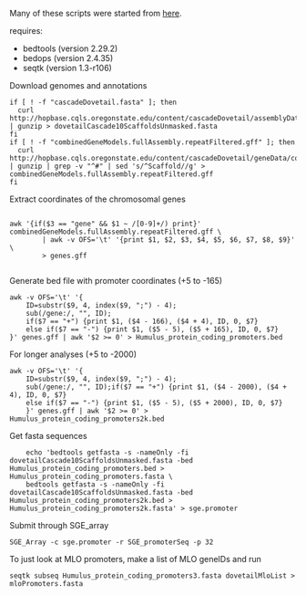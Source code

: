 Many of these scripts were started from [here](https://github.com/tobjores/Synthetic-Promoter-Designs-Enabled-by-a-Comprehensive-Analysis-of-Plant-Core-Promoters/blob/main/promoter_annotation/extract_promoter_seqs.sh).

requires:
- bedtools (version 2.29.2)
- bedops (version 2.4.35)
- seqtk (version 1.3-r106)


Download genomes and annotations
```shell
if [ ! -f "cascadeDovetail.fasta" ]; then
  curl http://hopbase.cqls.oregonstate.edu/content/cascadeDovetail/assemblyData/dovetailCascade10ScaffoldsUnmasked.fasta.gz | gunzip > dovetailCascade10ScaffoldsUnmasked.fasta
fi
if [ ! -f "combinedGeneModels.fullAssembly.repeatFiltered.gff" ]; then
  curl http://hopbase.cqls.oregonstate.edu/content/cascadeDovetail/geneData/combinedGeneModels/combinedGeneModels.fullAssembly.gff.gz | gunzip | grep -v "^#" | sed 's/^Scaffold//g' > combinedGeneModels.fullAssembly.repeatFiltered.gff
fi
```

Extract coordinates of the chromosomal genes
```shell
	
awk '{if($3 == "gene" && $1 ~ /[0-9]+/) print}' combinedGeneModels.fullAssembly.repeatFiltered.gff \
		| awk -v OFS='\t' '{print $1, $2, $3, $4, $5, $6, $7, $8, $9}' \
		> genes.gff
			
```
	
Generate bed file with promoter coordinates (+5 to -165)
```shell
awk -v OFS='\t' '{
	ID=substr($9, 4, index($9, ";") - 4);
	sub(/gene:/, "", ID);
	if($7 == "+") {print $1, ($4 - 166), ($4 + 4), ID, 0, $7}
	else if($7 == "-") {print $1, ($5 - 5), ($5 + 165), ID, 0, $7}
}' genes.gff | awk '$2 >= 0' > Humulus_protein_coding_promoters.bed
```
	
For longer analyses (+5 to -2000)
```shell
awk -v OFS='\t' '{
	ID=substr($9, 4, index($9, ";") - 4);
	sub(/gene:/, "", ID);if($7 == "+") {print $1, ($4 - 2000), ($4 + 4), ID, 0, $7}
	else if($7 == "-") {print $1, ($5 - 5), ($5 + 2000), ID, 0, $7}
	}' genes.gff | awk '$2 >= 0' > Humulus_protein_coding_promoters2k.bed
```

Get fasta sequences
```shell
	echo 'bedtools getfasta -s -nameOnly -fi dovetailCascade10ScaffoldsUnmasked.fasta -bed  Humulus_protein_coding_promoters.bed > Humulus_protein_coding_promoters.fasta \
	bedtools getfasta -s -nameOnly -fi dovetailCascade10ScaffoldsUnmasked.fasta -bed  Humulus_protein_coding_promoters2k.bed > Humulus_protein_coding_promoters2k.fasta' > sge.promoter	
```

Submit through SGE_array
```shell	
SGE_Array -c sge.promoter -r SGE_promoterSeq -p 32 	
```

	
To just look at MLO promoters, make a list of MLO geneIDs and run 
```shell
seqtk subseq Humulus_protein_coding_promoters3.fasta dovetailMloList > mloPromoters.fasta
```
